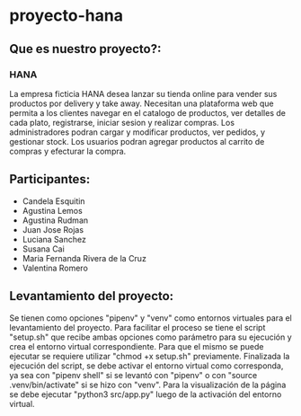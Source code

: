 # proyecto-hana

## Que es nuestro proyecto?:

 ### HANA
 La empresa ficticia HANA desea lanzar su tienda online para vender sus productos por delivery y take away. Necesitan una plataforma web que permita a los clientes navegar en el catalogo de productos, ver detalles de cada plato, registrarse, iniciar sesion y realizar compras. Los administradores podran cargar y modificar productos, ver pedidos, y gestionar stock. Los usuarios podran agregar productos al carrito de compras y efecturar la compra.

## Participantes:
- Candela Esquitin
- Agustina Lemos
- Agustina Rudman
- Juan Jose Rojas
- Luciana Sanchez
- Susana Cai
- Maria Fernanda Rivera de la Cruz
- Valentina Romero

## Levantamiento del proyecto:
Se tienen como opciones "pipenv" y "venv" como entornos virtuales para el levantamiento del proyecto.
Para facilitar el proceso se tiene el script "setup.sh" que recibe ambas opciones como parámetro para su ejecución y crea el entorno virtual correspondiente. Para que el mismo se puede ejecutar se requiere utilizar "chmod +x setup.sh" previamente.
Finalizada la ejecución del script, se debe activar el entorno virtual como corresponda, ya sea con "pipenv shell" si se levantó con "pipenv" o con "source .venv/bin/activate" si se hizo con "venv".
Para la visualización de la página se debe ejecutar "python3 src/app.py" luego de la activación del entorno virtual.